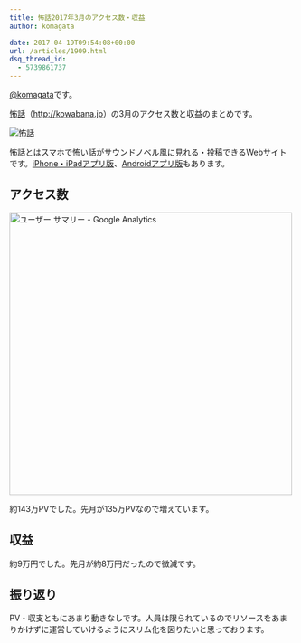 ```yaml
---
title: 怖話2017年3月のアクセス数・収益
author: komagata

date: 2017-04-19T09:54:08+00:00
url: /articles/1909.html
dsq_thread_id:
  - 5739861737
---
```

[@komagata][1]です。

<a title="怖話" href="http://kowabana.jp" target="_blank">怖話</a>（<a title="怖話" href="http://kowabana.jp" target="_blank">http://kowabana.jp</a>）の3月のアクセス数と収益のまとめです。


  <a href="http://kowabana.jp"><img src="https://i.gyazo.com/7ac945b83db4936a1cd4947a6ea0c60b.png" alt="怖話" /></a>


怖話とはスマホで怖い話がサウンドノベル風に見れる・投稿できるWebサイトです。<a title="怖話iPhone・iPadアプリ版" href="https://itunes.apple.com/jp/app/bu-hua-zui-buno1wan5000huano/id564486792?l=ja&mt=8" target="_blank">iPhone・iPadアプリ版</a>、<a title="怖話Androidアプリ版" href="https://play.google.com/store/apps/details?id=jp.fjord.kowabana" target="_blank">Androidアプリ版</a>もあります。

## アクセス数


  <img src="https://gyazo.com/2c7277891abdf201d5d3df6279b8389d.png" alt="ユーザー サマリー - Google Analytics" width="500px" />


約143万PVでした。先月が135万PVなので増えています。

## 収益

約9万円でした。先月が約8万円だったので微減です。

## 振り返り

PV・収支ともにあまり動きなしです。人員は限られているのでリソースをあまりかけずに運営していけるようにスリム化を図りたいと思っております。

 [1]: http://twitter.com/komagata
